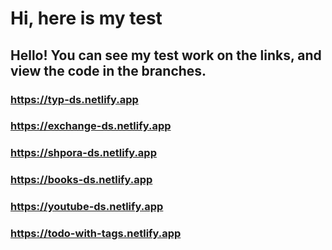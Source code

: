# Hi, here is my test 

## Hello! You can see my test work on the links, and view the code in the branches.

### https://typ-ds.netlify.app
### https://exchange-ds.netlify.app
### https://shpora-ds.netlify.app
### https://books-ds.netlify.app
### https://youtube-ds.netlify.app
### https://todo-with-tags.netlify.app



